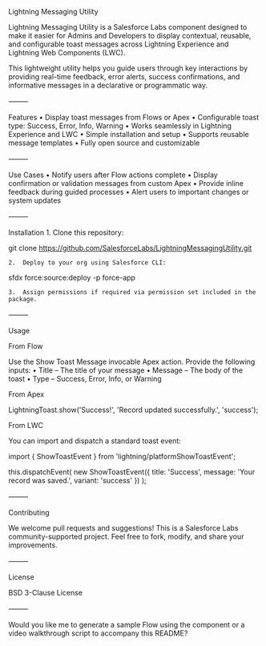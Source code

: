 

Lightning Messaging Utility

Lightning Messaging Utility is a Salesforce Labs component designed to make it easier for Admins and Developers to display contextual, reusable, and configurable toast messages across Lightning Experience and Lightning Web Components (LWC).

This lightweight utility helps you guide users through key interactions by providing real-time feedback, error alerts, success confirmations, and informative messages in a declarative or programmatic way.

⸻

Features
	•	Display toast messages from Flows or Apex
	•	Configurable toast type: Success, Error, Info, Warning
	•	Works seamlessly in Lightning Experience and LWC
	•	Simple installation and setup
	•	Supports reusable message templates
	•	Fully open source and customizable

⸻

Use Cases
	•	Notify users after Flow actions complete
	•	Display confirmation or validation messages from custom Apex
	•	Provide inline feedback during guided processes
	•	Alert users to important changes or system updates

⸻

Installation
	1.	Clone this repository:

git clone https://github.com/SalesforceLabs/LightningMessagingUtility.git


	2.	Deploy to your org using Salesforce CLI:

sfdx force:source:deploy -p force-app


	3.	Assign permissions if required via permission set included in the package.

⸻

Usage

From Flow

Use the Show Toast Message invocable Apex action. Provide the following inputs:
	•	Title – The title of your message
	•	Message – The body of the toast
	•	Type – Success, Error, Info, or Warning

From Apex

LightningToast.show('Success!', 'Record updated successfully.', 'success');

From LWC

You can import and dispatch a standard toast event:

import { ShowToastEvent } from 'lightning/platformShowToastEvent';

this.dispatchEvent(
  new ShowToastEvent({
    title: 'Success',
    message: 'Your record was saved.',
    variant: 'success'
  })
);


⸻

Contributing

We welcome pull requests and suggestions! This is a Salesforce Labs community-supported project. Feel free to fork, modify, and share your improvements.

⸻

License

BSD 3-Clause License

⸻

Would you like me to generate a sample Flow using the component or a video walkthrough script to accompany this README?
